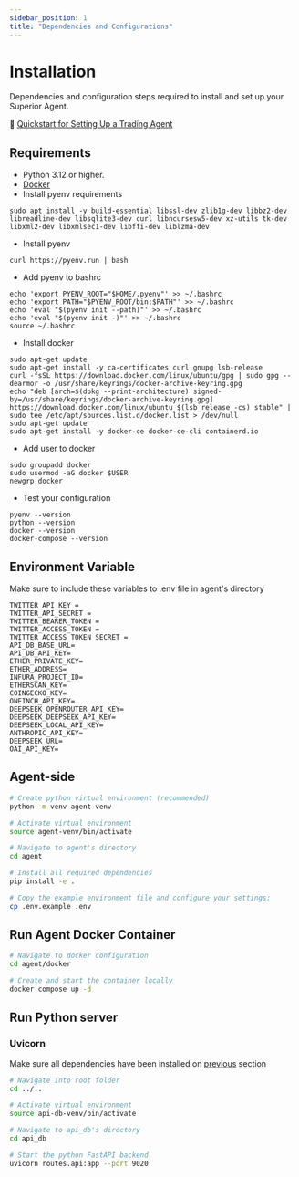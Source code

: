 ```yaml
---
sidebar_position: 1
title: "Dependencies and Configurations"
---
```


# Installation

Dependencies and configuration steps required to install and set up your Superior Agent.


🎥 [Quickstart for Setting Up a Trading Agent](https://youtu.be/q6kTvTWc4p4) 

## Requirements

- Python 3.12 or higher.
- [Docker](https://docs.docker.com/engine/install/ubuntu/)
- Install pyenv requirements

```
sudo apt install -y build-essential libssl-dev zlib1g-dev libbz2-dev libreadline-dev libsqlite3-dev curl libncursesw5-dev xz-utils tk-dev libxml2-dev libxmlsec1-dev libffi-dev liblzma-dev
```

- Install pyenv

```
curl https://pyenv.run | bash
```

- Add pyenv to bashrc

```
echo 'export PYENV_ROOT="$HOME/.pyenv"' >> ~/.bashrc
echo 'export PATH="$PYENV_ROOT/bin:$PATH"' >> ~/.bashrc
echo 'eval "$(pyenv init --path)"' >> ~/.bashrc
echo 'eval "$(pyenv init -)"' >> ~/.bashrc
source ~/.bashrc
```

- Install docker

```
sudo apt-get update
sudo apt-get install -y ca-certificates curl gnupg lsb-release
curl -fsSL https://download.docker.com/linux/ubuntu/gpg | sudo gpg --dearmor -o /usr/share/keyrings/docker-archive-keyring.gpg
echo "deb [arch=$(dpkg --print-architecture) signed-by=/usr/share/keyrings/docker-archive-keyring.gpg] https://download.docker.com/linux/ubuntu $(lsb_release -cs) stable" | sudo tee /etc/apt/sources.list.d/docker.list > /dev/null
sudo apt-get update
sudo apt-get install -y docker-ce docker-ce-cli containerd.io
```

- Add user to docker

```
sudo groupadd docker
sudo usermod -aG docker $USER
newgrp docker
```

- Test your configuration

```
pyenv --version
python --version
docker --version
docker-compose --version
```

## Environment Variable

Make sure to include these variables to .env file in agent's directory

```env
TWITTER_API_KEY =
TWITTER_API_SECRET =
TWITTER_BEARER_TOKEN =
TWITTER_ACCESS_TOKEN =
TWITTER_ACCESS_TOKEN_SECRET =
API_DB_BASE_URL=
API_DB_API_KEY=
ETHER_PRIVATE_KEY=
ETHER_ADDRESS=
INFURA_PROJECT_ID=
ETHERSCAN_KEY=
COINGECKO_KEY=
ONEINCH_API_KEY=
DEEPSEEK_OPENROUTER_API_KEY=
DEEPSEEK_DEEPSEEK_API_KEY=
DEEPSEEK_LOCAL_API_KEY=
ANTHROPIC_API_KEY=
DEEPSEEK_URL=
OAI_API_KEY=
```


## Agent-side

```bash
# Create python virtual environment (recommended)
python -m venv agent-venv

# Activate virtual environment
source agent-venv/bin/activate

# Navigate to agent's directory
cd agent

# Install all required dependencies
pip install -e .

# Copy the example environment file and configure your settings:
cp .env.example .env
```

## Run Agent Docker Container

```bash
# Navigate to docker configuration
cd agent/docker

# Create and start the container locally
docker compose up -d
```

## Run Python server

### Uvicorn

Make sure all dependencies have been installed on [previous](#python-server-side) section

```bash
# Navigate into root folder
cd ../..

# Activate virtual environment
source api-db-venv/bin/activate

# Navigate to api_db's directory
cd api_db

# Start the python FastAPI backend
uvicorn routes.api:app --port 9020
```
